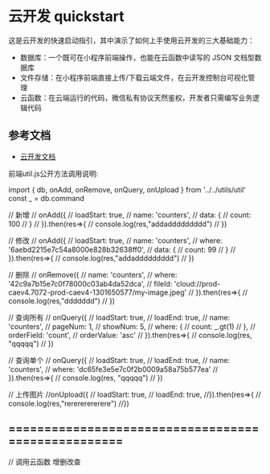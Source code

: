 # 云开发 quickstart

这是云开发的快速启动指引，其中演示了如何上手使用云开发的三大基础能力：

- 数据库：一个既可在小程序前端操作，也能在云函数中读写的 JSON 文档型数据库
- 文件存储：在小程序前端直接上传/下载云端文件，在云开发控制台可视化管理
- 云函数：在云端运行的代码，微信私有协议天然鉴权，开发者只需编写业务逻辑代码

## 参考文档

- [云开发文档](https://developers.weixin.qq.com/miniprogram/dev/wxcloud/basis/getting-started.html)

前端util.js公开方法调用说明:

import { db, onAdd, onRemove, onQuery, onUpload } from '../../utils/util'
const _ = db.command

// 新增
// onAdd({
//   loadStart: true,
//   name: 'counters',
//   data: {
//     count: 100
//   }
// }).then(res=>{
//   console.log(res,"addaddddddddd")
// })

// 修改
// onAdd({
//   loadStart: true,
//   name: 'counters',
//   where: '6aebd2215e7c54a8000e828b32638ff0',
//   data: {
//     count: 99
//   }
// }).then(res=>{
//   console.log(res,"addaddddddddd")
// })

// 删除
// onRemove({
//   name: 'counters',
//   where: '42c9a7b15e7c0f78000c03ab4da52dca',
//   fileId: 'cloud://prod-caev4.7072-prod-caev4-1301650577/my-image.jpeg'
// }).then(res=>{
//   console.log(res,"ddddddd")
// })

// 查询所有
// onQuery({
//   loadStart: true,
//   loadEnd: true,
//   name: 'counters',
//   pageNum: 1,
//   showNum: 5,
//   where: {
//     count: _.gt(1)
//   },
//   orderField: 'count',
//   orderValue: 'asc'
// }).then(res=>{
//   console.log(res, "qqqqq")
// })

// 查询单个
// onQuery({
//   loadStart: true,
//   loadEnd: true,
//   name: 'counters',
//   where: 'dc65fe3e5e7c0f2b0009a58a75b577ea'
// }).then(res=>{
//   console.log(res, "qqqqq")
// })

// 上传图片
//onUpload({
//  loadStart: true,
//  loadEnd: true,
//}).then(res=>{
//  console.log(res,"rerererererere")
//})

## ===================================================
// 调用云函数 增删改查